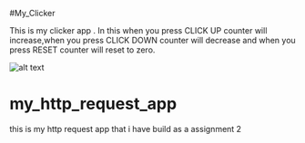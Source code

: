 #My_Clicker

This is my clicker app .
In this when you press CLICK UP counter will increase,when you press CLICK DOWN counter will decrease and when you press RESET counter will reset to zero.

![alt text](my_http_request_app/screenshots/myclicker/Screenshot_myClicker_20180421-181029.png)





# my_http_request_app
this is my http request app that i have build as a assignment 2
